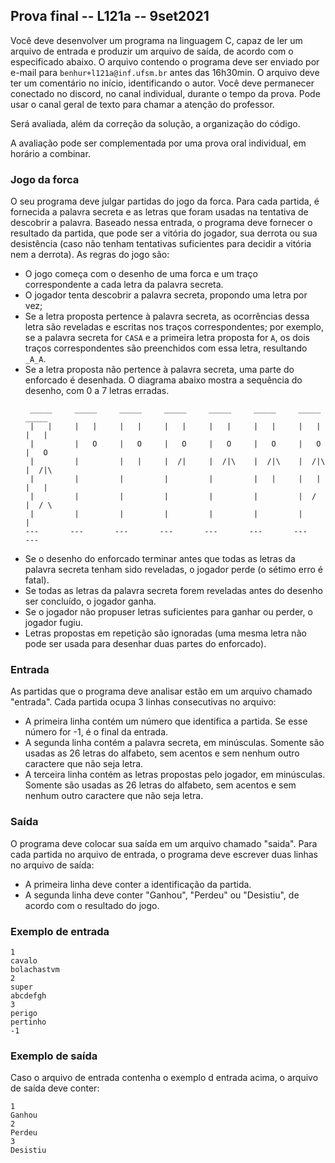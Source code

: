 ## Prova final -- L121a -- 9set2021

Você deve desenvolver um programa na linguagem C, capaz de ler um arquivo de entrada e produzir um arquivo de saída, de acordo com o especificado abaixo.
O arquivo contendo o programa deve ser enviado por e-mail para `benhur+l121a@inf.ufsm.br` antes das 16h30min.
O arquivo deve ter um comentário no início, identificando o autor.
Você deve permanecer conectado no discord, no canal individual, durante o tempo da prova.
Pode usar o canal geral de texto para chamar a atenção do professor.

Será avaliada, além da correção da solução, a organização do código.

A avaliação pode ser complementada por uma prova oral individual, em horário a combinar.

### Jogo da forca

O seu programa deve julgar partidas do jogo da forca.
Para cada partida, é fornecida a palavra secreta e as letras que foram usadas na tentativa de descobrir a palavra. Baseado nessa entrada, o programa deve fornecer o resultado da partida, que pode ser a vitória do jogador, sua derrota ou sua desistência (caso não tenham tentativas suficientes para decidir a vitória nem a derrota).
As regras do jogo são:

- O jogo começa com o desenho de uma forca e um traço correspondente a cada letra da palavra secreta.
- O jogador tenta descobrir a palavra secreta, propondo uma letra por vez;
- Se a letra proposta pertence à palavra secreta, as ocorrências dessa letra são reveladas e escritas nos traços correspondentes; por exemplo, se a palavra secreta for `CASA` e a primeira letra proposta for `A`, os dois traços correspondentes são preenchidos com essa letra, resultando `_A_A`.
- Se a letra proposta não pertence à palavra secreta, uma parte do enforcado é desenhada. O diagrama abaixo mostra a sequência do desenho, com 0 a 7 letras erradas.
   ```
    _____     _____     _____     _____     _____     _____     _____     _____    
    |   |     |   |     |   |     |   |     |   |     |   |     |   |     |   |    
    |         |   O     |   O     |   O     |   O     |   O     |   O     |   O    
    |         |         |   |     |  /|     |  /|\    |  /|\    |  /|\    |  /|\   
    |         |         |         |         |         |   |     |   |     |   |    
    |         |         |         |         |         |         |  /      |  / \   
    |         |         |         |         |         |         |         |        
   ---       ---       ---       ---       ---       ---       ---       ---       
   ```
- Se o desenho do enforcado terminar antes que todas as letras da palavra secreta tenham sido reveladas, o jogador perde (o sétimo erro é fatal).
- Se todas as letras da palavra secreta forem reveladas antes do desenho ser concluído, o jogador ganha.
- Se o jogador não propuser letras suficientes para ganhar ou perder, o jogador fugiu.
- Letras propostas em repetição são ignoradas (uma mesma letra não pode ser usada para desenhar duas partes do enforcado).

### Entrada

As partidas que o programa deve analisar estão em um arquivo chamado "entrada".
Cada partida ocupa 3 linhas consecutivas no arquivo:

- A primeira linha contém um número que identifica a partida. Se esse número for -1, é o final da entrada.
- A segunda linha contém a palavra secreta, em minúsculas. Somente são usadas as 26 letras do alfabeto, sem acentos e sem nenhum outro caractere que não seja letra.
- A terceira linha contém as letras propostas pelo jogador, em minúsculas. Somente são usadas as 26 letras do alfabeto, sem acentos e sem nenhum outro caractere que não seja letra.

### Saída

O programa deve colocar sua saída em um arquivo chamado "saida". Para cada partida no arquivo de entrada, o programa deve escrever duas linhas no arquivo de saída:

- A primeira linha deve conter a identificação da partida.
- A segunda linha deve conter "Ganhou", "Perdeu" ou "Desistiu", de acordo com o resultado do jogo.

### Exemplo de entrada

```
1
cavalo
bolachastvm
2
super
abcdefgh
3
perigo
pertinho
-1
```

### Exemplo de saída

Caso o arquivo de entrada contenha o exemplo d entrada acima, o arquivo de saída deve conter:
```
1
Ganhou
2
Perdeu
3
Desistiu
```
